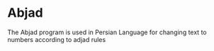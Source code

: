 # Abjad
The Abjad program is used in Persian Language for changing text to numbers according to adjad rules
